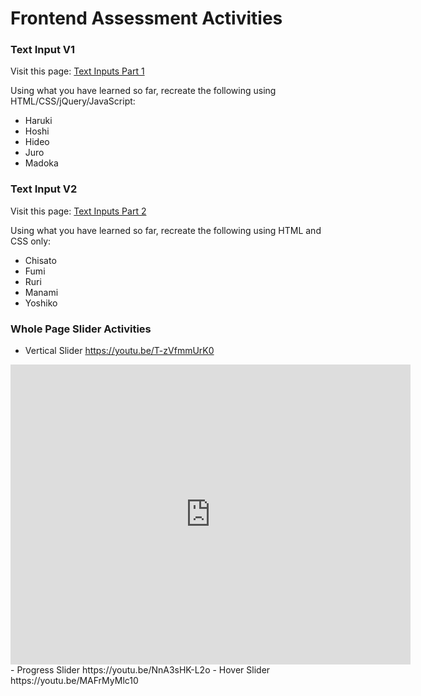 # Frontend Assessment Activities

### Text Input V1

Visit this page: [Text Inputs Part 1](https://tympanus.net/Development/TextInputEffects/)

Using what you have learned so far, recreate the following using HTML/CSS/jQuery/JavaScript:
- Haruki
- Hoshi
- Hideo
- Juro
- Madoka

### Text Input V2

Visit this page: [Text Inputs Part 2](https://tympanus.net/Development/TextInputEffects/index2.html)

Using what you have learned so far, recreate the following using HTML and CSS only:
- Chisato
- Fumi
- Ruri
- Manami
- Yoshiko

### Whole Page Slider Activities

- Vertical Slider https://youtu.be/T-zVfmmUrK0

<iframe
    width="640"
    height="480"
    src="https://www.youtube.com/embed/T-zVfmmUrK0"
    frameborder="0"
    allow="autoplay; encrypted-media"
    allowfullscreen
>
</iframe>- Progress Slider https://youtu.be/NnA3sHK-L2o
- Hover Slider https://youtu.be/MAFrMyMlc10
